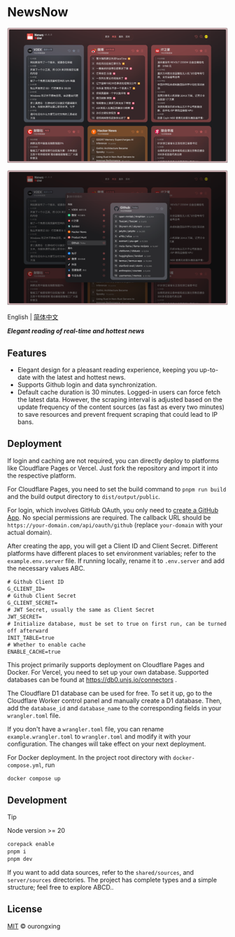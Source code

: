 # NewsNow
![](screenshots/preview-1.png)

![](screenshots/preview-2.png)

English | [简体中文](README.zh-CN.md)

***Elegant reading of real-time and hottest news***

## Features
- Elegant design for a pleasant reading experience, keeping you up-to-date with the latest and hottest news.
- Supports Github login and data synchronization.
- Default cache duration is 30 minutes. Logged-in users can force fetch the latest data. However, the scraping interval is adjusted based on the update frequency of the content sources (as fast as every two minutes) to save resources and prevent frequent scraping that could lead to IP bans.

## Deployment

If login and caching are not required, you can directly deploy to platforms like Cloudflare Pages or Vercel. Just fork the repository and import it into the respective platform.

For Cloudflare Pages, you need to set the build command to `pnpm run build` and the build output directory to `dist/output/public`.

For login, which involves GitHub OAuth, you only need to [create a GitHub App](https://github.com/settings/applications/new). No special permissions are required. The callback URL should be `https://your-domain.com/api/oauth/github` (replace `your-domain` with your actual domain).

After creating the app, you will get a Client ID and Client Secret. Different platforms have different places to set environment variables; refer to the `example.env.server` file. If running locally, rename it to `.env.server` and add the necessary values ABC.

```env
# Github Client ID
G_CLIENT_ID=
# Github Client Secret
G_CLIENT_SECRET=
# JWT Secret, usually the same as Client Secret
JWT_SECRET=
# Initialize database, must be set to true on first run, can be turned off afterward
INIT_TABLE=true
# Whether to enable cache
ENABLE_CACHE=true
```

This project primarily supports deployment on Cloudflare Pages and Docker. For Vercel, you need to set up your own database. Supported databases can be found at https://db0.unjs.io/connectors .

The Cloudflare D1 database can be used for free. To set it up, go to the Cloudflare Worker control panel and manually create a D1 database. Then, add the `database_id` and `database_name` to the corresponding fields in your `wrangler.toml` file.

If you don't have a `wrangler.toml` file, you can rename `example.wrangler.toml` to `wrangler.toml` and modify it with your configuration. The changes will take effect on your next deployment.

For Docker deployment. In the project root directory with `docker-compose.yml`, run

```sh
docker compose up
```

## Development

> [!TIP]
> Node version >= 20

```sh
corepack enable
pnpm i
pnpm dev
```

If you want to add data sources, refer to the `shared/sources`, and `server/sources` directories. The project has complete types and a simple structure; feel free to explore ABCD..

## License

[MIT](./LICENSE) © ourongxing
